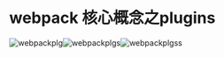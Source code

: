 # webpack 核心概念之plugins

![webpackplg](F:\我的笔记\image\webpackplg.png)![webpackplgs](F:\我的笔记\image\webpackplgs.png)![webpackplgss](F:\我的笔记\image\webpackplgss.png)

